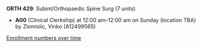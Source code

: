 **ORTH 429**: Subint/Orthopaedic Spine Surg (7 units)

- **A00** (Clinical Clerkship) at 12:00 am–12:00 am on Sunday (location TBA) by Zlomislic, Vinko (A12499565)

[Enrollment numbers over time](./ORTH429.tsv)
